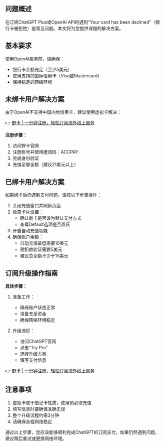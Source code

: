 ## **问题概述**

在订阅ChatGPT Plus或OpenAI API时遇到"Your card has been declined"（银行卡被拒绝）是常见问题。本文将为您提供详细的解决方案。

## **基本要求**

使用OpenAI服务前，请确保：
- 银行卡余额充足（至少5美元）
- 使用支持的国际信用卡（Visa或Mastercard）
- 保持稳定的网络环境

## **未绑卡用户解决方案**

由于OpenAI不支持中国内地信用卡，建议使用虚拟卡解决：

👉 [野卡 | 一分钟注册，轻松订阅海外线上服务](https://bit.ly/bewildcard)

**注册步骤：**
1. 访问野卡官网
2. 注册账号并使用邀请码：ACCPAY
3. 完成身份验证
4. 充值足够金额（建议21美元以上）

## **已绑卡用户解决方案**

如果绑卡后仍遇到支付问题，请按以下步骤操作：

1. 关闭充值窗口并刷新页面
2. 检查卡片设置：
   - 确认新卡是否设为默认支付方式
   - 查看Default选项是否置灰
3. 开启自动充值功能
4. 确保账户余额：
   - 自动充值最低需要10美元
   - 预扣款验证需要5美元
   - 建议总余额不少于15美元

## **订阅升级操作指南**

**具体步骤：**

1. 准备工作：
   - 确保账户状态正常
   - 准备充足资金
   - 确保网络环境稳定

2. 升级流程：
   - 访问ChatGPT官网
   - 点击"Try Pro"
   - 选择升级方案
   - 填写支付信息

👉 [野卡 | 一分钟注册，轻松订阅海外线上服务](https://bit.ly/bewildcard)

## **注意事项**

1. 虚拟卡属于借记卡性质，使用前必须充值
2. 填写信息时要确保准确无误
3. 整个升级流程约需3分钟
4. 请确保全程网络稳定

通过以上步骤，您应该能够顺利完成ChatGPT的订阅支付。如果仍然遇到问题，建议稍后重试或更换网络环境。
